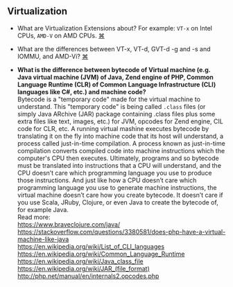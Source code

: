 ## Virtualization

- What are Virtualization Extensions about? For example: `VT-x` on Intel CPUs, `AMD-V` on AMD CPUs.
<a href="#" title="
">⌘</a>

- What are the differences between VT-x, VT-d, GVT-d -g and -s and IOMMU, and AMD-Vi?
<a href="#" title="
">⌘</a>

- **What is the difference between bytecode of Virtual machine (e.g. Java virtual machine (JVM) of Java, Zend engine of PHP, Common Language Runtime (CLR) of Common Language Infrastructure (CLI) languages like C#, etc.) and machine code?**  
Bytecode is a "temporary code" made for the virtual machine to understand. This "temporary code" is being called `.class` files (or simply Java ARchive (JAR) package containing .class files plus some extra files like text, images, etc.) for JVM, opcodes for Zend engine, CIL code for CLR, etc. A running virtual mashine executes bytecode by translating it on the fly into machine code that its host will understand, a process called just-in-time compilation. A process known as just-in-time compilation converts compiled code into machine instructions which the computer's CPU then executes. 
Ultimately, programs and so bytecode must be translated into instructions that a CPU will understand, and the CPU doesn’t care which programming language you use to produce those instructions. And just like how a CPU doesn’t care which programming language you use to generate machine instructions, the virtual machine doesn’t care how you create bytecode. It doesn’t care if you use Scala, JRuby, Clojure, or even Java to create the bytecode of, for example Java.  
Read more:  
https://www.braveclojure.com/java/  
https://stackoverflow.com/questions/3380581/does-php-have-a-virtual-machine-like-java  
https://en.wikipedia.org/wiki/List_of_CLI_languages  
https://en.wikipedia.org/wiki/Common_Language_Runtime  
https://en.wikipedia.org/wiki/Java_class_file  
https://en.wikipedia.org/wiki/JAR_(file_format)  
http://php.net/manual/en/internals2.opcodes.php  

